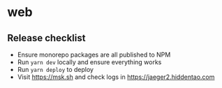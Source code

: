 # web

## Release checklist

* Ensure monorepo packages are all published to NPM
* Run `yarn dev` locally and ensure everything works
* Run `yarn deploy` to deploy
* Visit https://msk.sh and check logs in https://jaeger2.hiddentao.com

